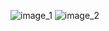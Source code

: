 ![image_1](otladochnaya-plata-mikrokontrollera-k1921vg015/GdUvem2mzhg.jpg)
![image_2](otladochnaya-plata-mikrokontrollera-k1921vg015/GvVZwkPapc4.jpg)